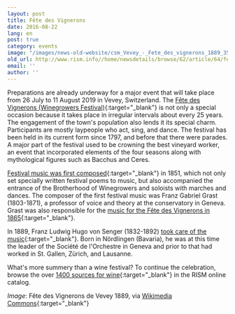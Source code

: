 ```yaml
---
layout: post
title: Fête des Vignerons
date: 2016-08-22
lang: en
post: true
category: events
image: "/images/news-old-website/csm_Vevey_-_Fete_des_vignerons_1889_351307d7a4.jpg"
old_url: http://www.rism.info//home/newsdetails/browse/62/article/64/fete-des-vignerons.html
email: ''
author: ''
---
```



Preparations are already underway for a major event that will take place from 26 July to 11 August 2019 in Vevey, Switzerland. The [Fête des Vignerons (Winegrowers Festival)](http://www.fetedesvignerons.ch/en/){:target="_blank"} is not only a special occasion because it takes place in irregular intervals about every 25 years. The engagement of the town's population also lends it its special charm. Participants are mostly laypeople who act, sing, and dance. The festival has been held in its current form since 1797, and before that there were parades. A major part of the festival used to be crowning the best vineyard worker, an event that incorporated elements of the four seasons along with mythological figures such as Bacchus and Ceres.

[Festival music was first composed](https://opac.rism.info/search?id=402003161){:target="_blank"} in 1851, which not only set specially written festival poems to music, but also accompanied the entrance of the Brotherhood of Winegrowers and soloists with marches and dances. The composer of the first festival music was Franz Gabriel Grast (1803-1871), a professor of voice and theory at the conservatory in Geneva. Grast was also responsible for the [music for the Fête des Vignerons in 1865](https://opac.rism.info/search?id=402003071){:target="_blank"}.

In 1889, Franz Ludwig Hugo von Senger (1832-1892) [took care of the music](https://opac.rism.info/search?id=402004074){:target="_blank"}. Born in Nördlingen (Bavaria), he was at this time the leader of the Société de l'Orchestre in Geneva and prior to that had worked in St. Gallen, Zürich, and Lausanne.

What's more summery than a wine festival? To continue the celebration, browse the over [1400 sources for wine](https://opac.rism.info/search?View=rism&q=Wein){:target="_blank"} in the RISM online catalog.



_Image_: Fête des Vignerons de Vevey 1889, via [Wikimedia Commons](https://commons.wikimedia.org/wiki/File:Vevey_-_f%C3%AAte_des_vignerons_-_affiche_de_1889.jpg?uselang=fr){:target="_blank"}



